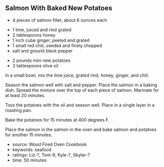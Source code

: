 Salmon With Baked New Potatoes
------------------------------

- 4 pieces of salmon fillet, about 6 ounces each
<!-- -->
- 1 lime, juiced and rind grated
- 2 tablespoons honey
- 1 inch cube ginger, peeled and grated
- 1 small red chili, seeded and finely chopped
- salt and ground black pepper
<!-- -->
- 2 pounds mini new potatoes
- 3 tablespoons olive oil

In a small bowl, mix the lime juice, grated rind, honey, ginger, and
chili.

Season the salmon well with salt and pepper.  Place the salmon in a
baking dish.  Spread the mixture over the top of each piece of salmon.
Marinate for at least 20 minutes.

Toss the potatoes with the oil and season well.  Place in a single
layer in a roasting pan.

Bake the potatoes for 15 minutes at 400 degrees F.

Place the salmon in the salmon in the oven and bake salmon and
potatoes for another 15 minutes.

- source: Wood Fired Oven Cookbook
- keywords: seafood
- ratings: Liz-?, Tom-9, Kyle-?, Skylar-?
- time: 50 minutes
